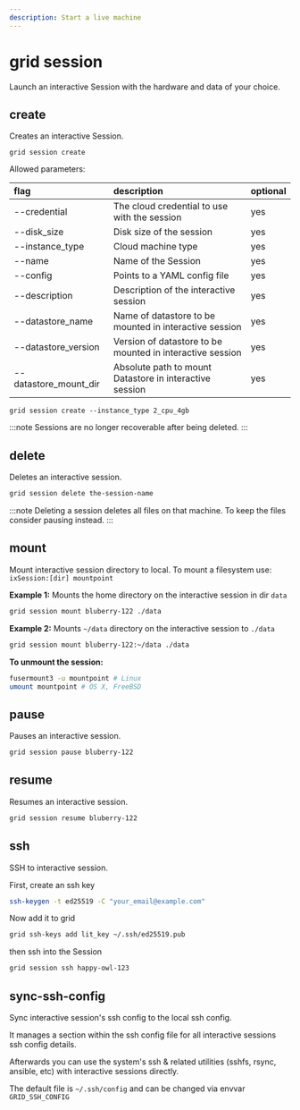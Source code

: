 ```yaml
---
description: Start a live machine
---
```


# grid session

Launch an interactive Session with the hardware and data of your choice.

## create

Creates an interactive Session.

```text
grid session create
```

Allowed parameters:

| flag | description | optional |
| :--- | :--- | :--- |
| --credential | The cloud credential to use with the session | yes |
| --disk_size | Disk size of the session | yes |
| --instance_type | Cloud machine type | yes |
| --name | Name of the Session | yes |
| --config | Points to a YAML config file | yes |
| --description | Description of the interactive session | yes |
| --datastore_name | Name of datastore to be mounted in interactive session | yes |
| --datastore_version | Version of datastore to be mounted in interactive session | yes |
| --datastore_mount_dir | Absolute path to mount Datastore in interactive session | yes |

```text
grid session create --instance_type 2_cpu_4gb
```

:::note
Sessions are no longer recoverable after being deleted.
:::

## delete

Deletes an interactive session.

```bash
grid session delete the-session-name
```

:::note
Deleting a session deletes all files on that machine. To keep the files consider pausing instead.
:::

## mount

Mount interactive session directory to local.
To mount a filesystem use: `ixSession:[dir] mountpoint`

**Example 1:** Mounts the home directory on the interactive session in dir `data`

```bash
grid session mount bluberry-122 ./data
```

**Example 2:** Mounts `~/data` directory on the interactive session to `./data`

```bash
grid session mount bluberry-122:~/data ./data
```

**To unmount the session:**

```bash
fusermount3 -u mountpoint # Linux
umount mountpoint # OS X, FreeBSD
```

## pause

Pauses an interactive session.

```bash
grid session pause bluberry-122
```

## resume

Resumes an interactive session.

```bash
grid session resume bluberry-122
```

## ssh

SSH to interactive session.

First, create an ssh key

```bash
ssh-keygen -t ed25519 -C "your_email@example.com"
```

Now add it to grid

```bash
grid ssh-keys add lit_key ~/.ssh/ed25519.pub
```

then ssh into the Session

```bash
grid session ssh happy-owl-123
```

## sync-ssh-config

Sync interactive session's ssh config to the local ssh config.

It manages a section within the ssh config file for all interactive sessions ssh config details.

Afterwards you can use the system's ssh & related utilities (sshfs, rsync, ansible, etc) with interactive sessions directly.

The default file is `~/.ssh/config` and can be changed via envvar `GRID_SSH_CONFIG`
